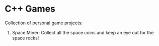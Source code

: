 C++ Games
===========
Collection of personal game projects:
1. Space Miner: Collect all the space coins and keep an eye out for the space rocks!
